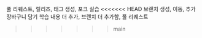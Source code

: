 풀 리퀘스트, 릴리즈, 태그 생성, 포크 실습
<<<<<<< HEAD
브랜치 생성, 이동, 추가 장바구니 담기
학습 내용 더 추가, 브랜치 더 추가함, 풀 리퀘스트
>>>>>>> main
